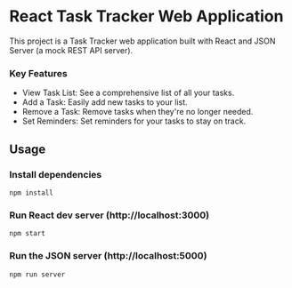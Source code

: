 # React Task Tracker Web Application

This project is a Task Tracker web application built with React and JSON Server (a mock REST API server).

### Key Features

- View Task List: See a comprehensive list of all your tasks.
- Add a Task: Easily add new tasks to your list.
- Remove a Task: Remove tasks when they're no longer needed.
- Set Reminders: Set reminders for your tasks to stay on track.

## Usage

### Install dependencies

```
npm install
```

### Run React dev server (http://localhost:3000)

```
npm start
```

### Run the JSON server (http://localhost:5000)

```
npm run server
```
